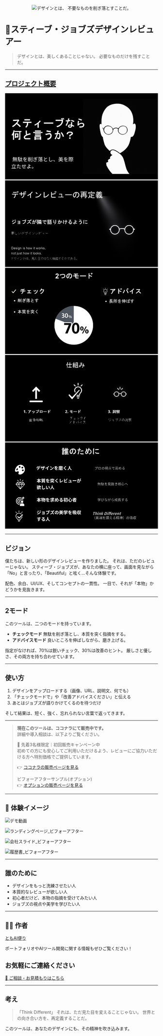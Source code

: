 <p align="center">
  <img width="1536" height="1024" alt="デザインとは、 不要なものを削ぎ落とすことだ。" src="https://github.com/user-attachments/assets/0ca4fc42-297e-4993-985b-6e0a4265b9a9" />

</p>

# 🎨スティーブ・ジョブズデザインレビュアー

> デザインとは、美しくあることじゃない。
> 必要なものだけを残すことだ。

---

## [プロジェクト概要](https://youtu.be/Zjw7EskF9uk)
![スライド](https://github.com/TomoAIDayori/Steve-Jobs-Design-Reviewer-GPT/blob/main/%E8%B3%87%E6%96%99/%E3%82%B9%E3%83%86%E3%82%A3%E3%83%BC%E3%83%96%E3%83%BB%E3%82%B8%E3%83%A7%E3%83%96%E3%82%BA%E3%83%87%E3%82%B6%E3%82%A4%E3%83%B3%E3%83%AC%E3%83%93%E3%83%A5%E3%82%A2%E3%83%BC%20%E3%82%B9%E3%83%A9%E3%82%A4%E3%83%89/%E3%82%B9%E3%83%A9%E3%82%A4%E3%83%891.PNG)
![スライド2](https://github.com/TomoAIDayori/Steve-Jobs-Design-Reviewer-GPT/blob/main/%E8%B3%87%E6%96%99/%E3%82%B9%E3%83%86%E3%82%A3%E3%83%BC%E3%83%96%E3%83%BB%E3%82%B8%E3%83%A7%E3%83%96%E3%82%BA%E3%83%87%E3%82%B6%E3%82%A4%E3%83%B3%E3%83%AC%E3%83%93%E3%83%A5%E3%82%A2%E3%83%BC%20%E3%82%B9%E3%83%A9%E3%82%A4%E3%83%89/%E3%82%B9%E3%83%A9%E3%82%A4%E3%83%892.PNG)
![スライド3](https://github.com/TomoAIDayori/Steve-Jobs-Design-Reviewer-GPT/blob/main/%E8%B3%87%E6%96%99/%E3%82%B9%E3%83%86%E3%82%A3%E3%83%BC%E3%83%96%E3%83%BB%E3%82%B8%E3%83%A7%E3%83%96%E3%82%BA%E3%83%87%E3%82%B6%E3%82%A4%E3%83%B3%E3%83%AC%E3%83%93%E3%83%A5%E3%82%A2%E3%83%BC%20%E3%82%B9%E3%83%A9%E3%82%A4%E3%83%89/%E3%82%B9%E3%83%A9%E3%82%A4%E3%83%893.PNG)
![スライド4](https://github.com/TomoAIDayori/Steve-Jobs-Design-Reviewer-GPT/blob/main/%E8%B3%87%E6%96%99/%E3%82%B9%E3%83%86%E3%82%A3%E3%83%BC%E3%83%96%E3%83%BB%E3%82%B8%E3%83%A7%E3%83%96%E3%82%BA%E3%83%87%E3%82%B6%E3%82%A4%E3%83%B3%E3%83%AC%E3%83%93%E3%83%A5%E3%82%A2%E3%83%BC%20%E3%82%B9%E3%83%A9%E3%82%A4%E3%83%89/%E3%82%B9%E3%83%A9%E3%82%A4%E3%83%894.PNG)
![スライド5](https://github.com/TomoAIDayori/Steve-Jobs-Design-Reviewer-GPT/blob/main/%E8%B3%87%E6%96%99/%E3%82%B9%E3%83%86%E3%82%A3%E3%83%BC%E3%83%96%E3%83%BB%E3%82%B8%E3%83%A7%E3%83%96%E3%82%BA%E3%83%87%E3%82%B6%E3%82%A4%E3%83%B3%E3%83%AC%E3%83%93%E3%83%A5%E3%82%A2%E3%83%BC%20%E3%82%B9%E3%83%A9%E3%82%A4%E3%83%89/%E3%82%B9%E3%83%A9%E3%82%A4%E3%83%895.PNG)

---

## ビジョン

僕たちは、新しい形のデザインレビューを作りました。
それは、ただのレビューじゃない。
スティーブ・ジョブズが、あなたの横に座って、画面を見ながら「No」と言ったり、「Beautiful」と呟く…そんな体験です。

配色、余白、UI/UX、そしてコンセプトの一貫性。
一目で、それが「本物」かどうかを見抜きます。

---

## 2モード

このツールは、二つのモードを持っています。

* **チェックモード**
  無駄を削ぎ落とし、本質を突く指摘をする。
* **アドバイスモード**
  良いところを伸ばしながら、磨き上げる。

指定がなければ、70%は鋭いチェック、30%は改善のヒント。
厳しさと優しさ、その両方を持ち合わせています。

---

## 使い方

1. デザインをアップロードする（画像、URL、説明文、何でも）
2. 「チェックモードで」や「改善アドバイスください」と伝える
3. あとはジョブズが語りかけてくるのを待つだけ

そして結果は、短く、強く、忘れられない言葉で返ってきます。

---

> **現在このツールは、ココナラにて販売中です。**  
> 詳細や導入相談は、以下よりご覧ください。
> 
> 🎯 先着3名様限定｜初回販売キャンペーン中<br>
> 初めての方にも安心してご利用いただけるよう、レビューにご協力いただける方へ特別価格でご提供しています。
>  
> 👉 [ココナラの販売ページを見る](https://coconala.com/contents_market/pictures/cmf1sifo004wd9e0gevy6oma5)
>
> ビフォーアフターサンプル(オプション)<br>
> 👉 [オプションの販売ページを見る](https://coconala.com/services/3846680)

---

## 📸 **体験イメージ**
![デモ動画](https://github.com/TomoProgrammingDayori/Steve-Jobs-Design-Reviewer-GPT/blob/main/%E8%B3%87%E6%96%99/%E3%83%87%E3%83%A2%E5%8B%95%E7%94%BB.gif)

![ランディングページ_ビフォーアフター](https://github.com/TomoProgrammingDayori/Steve-Jobs-Design-Reviewer-GPT/blob/main/%E8%B3%87%E6%96%99/%E3%82%B9%E3%82%AF%E3%83%AA%E3%83%BC%E3%83%B3%E3%82%B7%E3%83%A7%E3%83%83%E3%83%88/%E3%83%A9%E3%83%B3%E3%83%87%E3%82%A3%E3%83%B3%E3%82%B0%E3%83%9A%E3%83%BC%E3%82%B8_%E3%83%93%E3%83%95%E3%82%A9%E3%83%BC%E3%82%A2%E3%83%95%E3%82%BF%E3%83%BC.png)

![会社スライド_ビフォーアフター](https://github.com/TomoProgrammingDayori/Steve-Jobs-Design-Reviewer-GPT/blob/main/%E8%B3%87%E6%96%99/%E3%82%B9%E3%82%AF%E3%83%AA%E3%83%BC%E3%83%B3%E3%82%B7%E3%83%A7%E3%83%83%E3%83%88/%E4%BC%9A%E7%A4%BE%E3%82%B9%E3%83%A9%E3%82%A4%E3%83%89_%E3%83%93%E3%83%95%E3%82%A9%E3%83%BC%E3%82%A2%E3%83%95%E3%82%BF%E3%83%BC.png)

![履歴書_ビフォーアフター](https://github.com/TomoProgrammingDayori/Steve-Jobs-Design-Reviewer-GPT/blob/main/%E8%B3%87%E6%96%99/%E3%82%B9%E3%82%AF%E3%83%AA%E3%83%BC%E3%83%B3%E3%82%B7%E3%83%A7%E3%83%83%E3%83%88/%E5%B1%A5%E6%AD%B4%E6%9B%B8_%E3%83%93%E3%83%95%E3%82%A9%E3%83%BC%E3%82%A2%E3%83%95%E3%82%BF%E3%83%BC.png)

---

## 誰のために

* デザインをもっと洗練させたい人
* 本質的なレビューが欲しい人
* 初心者だけど、本物の指摘を受けてみたい人
* ジョブズの視点や美学を学びたい人

---

## 🧑‍💻 作者

[ともAI便り](https://github.com/TomoAIDayori)

ポートフォリオやAIツール開発に関する情報もぜひご覧ください！


## お気軽にご連絡ください
[📩 ご相談・お見積もりはこちら](mailto:realmadrid71214591@gmail.com)

---

## 考え

> 「Think Different」
> それは、ただ見た目を変えることじゃない。
> 世界との向き合い方を、再定義することだ。

このツールは、あなたのデザインにも、その精神を吹き込みます。
